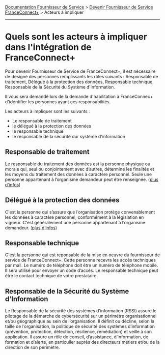 [Documentation Fournisseur de Service](README.md) > [Devenir Fournisseur de Service FranceConnect+](../../README.md#je-veux-devenir-fournisseur-de-service) > Acteurs à impliquer

---

# Quels sont les acteurs à impliquer dans l'intégration de FranceConnect+

Pour devenir Fournisseur de Service de FranceConnect+, il est nécessaire de designé des personnes remplissants les rôles suivants : Responsable de traitement, Délégué à la protection des données, Responsable technique, Responsable de la Sécurité du Système d'Information. 

Il vous sera demandé lors de la demande d'habilitation à FranceConnec+ d'identifier les personnes ayant ces responsabilités. 

Les acteurs à impliquer sont les suivants : 

- Le responsable de traitement
- le délégué à la protection des données
- le responsable technique
- le responsable de la sécurité dur système d'information 


## Responsable de traitement

Le responsable du traitement des données est la personne physique ou morale qui, seul ou conjointement avec d’autres, détermine les finalités et les moyens du traitement des données à caractère personnel. Seule une personne appartenant à l’organisme demandeur peut être renseignée. ([plus d’infos](https://www.cnil.fr/fr/definition/responsable-de-traitement))

## Délégué à la protection des données

C'est la personne qui s’assure que l’organisation protège convenablement les données à caractère personnel, conformément à la législation en vigueur. C'est généralement une personne appartenant à l’organisme demandeur. ([plus d’infos](https://www.cnil.fr/fr/designation-dpo))

##  Responsable technique

C'est la personne qui est reponsable de la mise en oeuvre du fournisseur de service de FranceConnect+. Cette personne recevra les accès techniques par mail. Le numéro de téléphone doit être un numéro de téléphone mobile. Il sera utilisé pour envoyer un code d’accès. Le responsable technique peut être le contact technique de votre prestataire. 

## Responsable de la Sécurité du Système d'Information 

Le Responsable de la sécurité des systèmes d’information (RSSI)
assure le pilotage de la démarche de cybersécurité sur un périmètre
organisationnel et/ou géographique au sein de l’organisation. Il définit
ou décline, selon la taille de l’organisation, la politique de sécurité des
systèmes d’information (prévention, protection, détection, résilience,
remédiation) et veille à son application. Il assure un rôle de conseil,
d’assistance, d’information, de formation et d’alerte, en particulier
auprès des directeurs métiers et/ou de la direction de son périmètre.